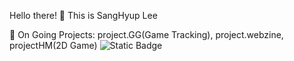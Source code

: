 Hello there! 👋
This is SangHyup Lee 


🔭 On Going Projects: project.GG(Game Tracking), project.webzine, projectHM(2D Game)
![Static Badge](https://img.shields.io/badge/MySQL-%234479A1?style=flat-square&logo=MySQL&logoColor=%23ffffff)

<!--
**aiden293/aiden293** is a ✨ _special_ ✨ repository because its `README.md` (this file) appears on your GitHub profile.

Here are some ideas to get you started:

- 🔭 On Going Projects: project.GG(Game Tracking), project.webzine, projectHM(2D Game)
- 🌱
- 👯 I’m looking to collaborate on ...
- 🤔 I’m looking for help with ...
- 💬 Ask me about ...
- 📫 How to reach me: ...
- 😄 Pronouns: ...
- ⚡ Fun fact: ...
-->
